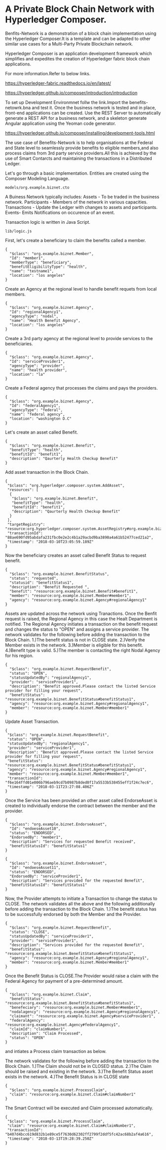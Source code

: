 
# A Private Block Chain Network with Hyperledger Composer.

Benfits-Network is a demonstration of a block chain implementation using the Hyperledger Composer.It is a template and can be adapted to other similar use cases for a Multi-Party Private Blockchain network.

Hyperledger Composer is an application development framework which simplifies and expedites the creation of Hyperledger fabric block chain applications.

For more information.Refer to below links.

https://hyperledger-fabric.readthedocs.io/en/latest/

https://hyperledger.github.io/composer/introduction/introduction

To set up Development Environmnet follw the link.Import the benefits-netowrk.bna and test it.
Once the business network is tested and in place, front-end applications can be created. Use the REST Server to automatically generate a REST API for a business network, and a skeleton generate Angular application using the Yeoman code generator.

https://hyperledger.github.io/composer/installing/development-tools.html


The use case of Benefits-Network is to help organisations at the Federal and State level to seamlessly provide benefits to eligible members,and also process claims from 3rd party service providers.All this is achieved by the use of  Smart Contarcts and maintaining the transactions in a Distributed Ledger.

Let's go through a basic implementation.
Entities are created using the Composer Modeling Language.
```
models/org.example.biznet.cto
```
A Buiness Network typically includes:
Assets - To be traded in the business network.
Participants - Members of the network in various capacities.
Transactions - Update the Ledger with changes to assets and participants.
Events- Emits Notifications on occurence of an event.

Transaction logic is written in Java Script.
```
lib/logic.js
```
First, let's create a beneficiary to claim the benefits called a member.

```
{
  "$class": "org.example.biznet.Member",
  "Id": "member1",
  "memberType": "beneficiary",
  "benefitEligibilityType": "health",
  "name": "testname1",
  "location": "los angeles"
}
```
Create an Agency at the regional level to handle benefit requets from local members.
```
{
  "$class": "org.example.biznet.Agency",
  "Id": "regionalAgency1",
  "agencyType": "nodal",
  "name": "Health Benefit Agency",
  "location": "los angeles"
}
```
Create a 3rd party agency at the regional level to provide services to the beneficiaries.
```
{
  "$class": "org.example.biznet.Agency",
  "Id": "serviceProvider1",
  "agencyType": "provider",
  "name": "health provider",
  "location": "la"
}
```
Create a Federal  agency that processes the claims and pays the providers.
```
{
  "$class": "org.example.biznet.Agency",
  "Id": "federalAgency1",
  "agencyType": "federal",
  "name": "federal agency",
  "location": "washington D.C"
}
```
Let's create an asset called Benefit.
```
{
  "$class": "org.example.biznet.Benefit",
  "benefitType": "health",
  "benefitId": "benefit1",
  "description": "Qaurterly Health Checkup Benefit"
}
```
Add asset transaction in the Block Chain.
```
{
 "$class": "org.hyperledger.composer.system.AddAsset",
 "resources": [
  {
   "$class": "org.example.biznet.Benefit",
   "benefitType": "health",
   "benefitId": "benefit1",
   "description": "Qaurterly Health Checkup Benefit"
  }
 ],
 "targetRegistry": "resource:org.hyperledger.composer.system.AssetRegistry#org.example.biznet.Benefit",
 "transactionId": "88ae690fd95abdafa231fbc0e2e2c4b1a29acbd9ba3890a4a61b52477ced21a2",
 "timestamp": "2018-03-10T23:05:59.189Z"
}
```
Now the beneficiary creates an asset called Benefit Status to request benefit.
```
{
  "$class": "org.example.biznet.BenefitStatus",
  "status": "requested",
  "statusid": "benefitStatus1",
  "description": "Benefit Requested ",
  "benefit": "resource:org.example.biznet.Benefit#benefit1",
  "member": "resource:org.example.biznet.Member#member1",
  "agency": "resource:org.example.biznet.Agency#regionalAgency1"
}
```
Assets are updated across the network using Tranactions.
Once the Benfit request is raised, the Regional Agency in this case the Healt Department is notified.
The Regional Agency initiates a transaction on the benefit request and changes the status to "OPEN" and assigns a service provider.
The network validates for the following before adding the transaction to the Block Chain.
1.)The benefit status is not in CLOSE state.
2.)Verify the Member exists in the network.
3.)Member is eligible for this benefit.
4.)Benefit type is valid.
5.)The member is contacting the right Nodal Agency for his region.
```
{
  "$class": "org.example.biznet.RequestBenefit",
  "status": "OPEN",
  "statusUpdatedBy": "regionalAgency1",
  "provider": "serviceProvider1",
  "description": "Benefit approved.Please contact the listed Service provider for filling your request",
  "benefitStatus": "resource:org.example.biznet.BenefitStatus#benefitStatus1",
  "agency": "resource:org.example.biznet.Agency#regionalAgency1",
  "member": "resource:org.example.biznet.Member#member1"
}
```
Update Asset Transaction.
```
{
 "$class": "org.example.biznet.RequestBenefit",
 "status": "OPEN",
 "statusUpdatedBy": "regionalAgency1",
 "provider": "serviceProvider1",
 "description": "Benefit approved.Please contact the listed Service provider for filling your request",
 "benefitStatus": "resource:org.example.biznet.BenefitStatus#benefitStatus1",
 "agency": "resource:org.example.biznet.Agency#regionalAgency1",
 "member": "resource:org.example.biznet.Member#member1",
 "transactionId": "f6e164ffd01e006b796aeb9cd7b0987b8ded0f17a5533b538455eff1f24c7ec6",
 "timestamp": "2018-03-11T23:27:08.406Z"
}
```
Once the Service has been provided an other asset called EndorseAsset is created to individually endorse the contract between the member and the provider.
```
{
  "$class": "org.example.biznet.EndorseAsset",
  "Id": "endoeseAsset10",
  "status": "ENDORSED",
  "EndorsedBy": "member1",
  "description": "Services for requested Benefit received",
  "benefitStatusId": "benefitStatus1"
}

{
  "$class": "org.example.biznet.EndorseAsset",
  "Id": "endoeseAsset11",
  "status": "ENDORSED",
  "EndorsedBy": "serviceProvider1",
  "description": "Services provided for the requested Benefit",
  "benefitStatusId": "benefitStatus1"
}

```

Now, the Provider attempts to initiate a Transaction to change the status to CLOSE.
The network validates all the above and the following additionally before adding the transaction to the Block Chain.
1.)The benefit status has to be successfully endorsed by both the Member and the Provider.
```
{
  "$class": "org.example.biznet.RequestBenefit",
  "status": "CLOSE",
  "statusUpdatedBy": "serviceProvider1",
  "provider": "serviceProvider1",
  "description": "Services provided for the requested Benefit",
  "benefitStatus": "resource:org.example.biznet.BenefitStatus#benefitStatus1",
  "agency": "resource:org.example.biznet.Agency#regionalAgency1",
  "member": "resource:org.example.biznet.Member#member1"
}
```
Once the Benefit Status is CLOSE.The Provider would raise a claim with the Federal Agency for payment of a pre-determined amount.

```
{
  "$class": "org.example.biznet.Claim",
  "benefitStatus": "resource:org.example.biznet.BenefitStatus#benefitStatus1",
  "benefeciary": "resource:org.example.biznet.Member#member1",
  "nodalagency": "resource:org.example.biznet.Agency#regionalAgency1",
  "claimant": "resource:org.example.biznet.Agency#serviceProvider1",
  "federalAgency": "resource:org.example.biznet.Agency#federalAgency1",
  "claimId": "claimNumber1",
  "description": "Claim Processed",
  "status": "OPEN"
}
```
and intiates a Process claim transaction as below.

The network validates for the following before adding the transaction to the Block Chain.
1.)The Claim should not be in CLOSED status.
2.)The Claim should be raised and existing in the network.
3.)The Benefit Status asset exists in the network.
4.)The Benefit Status is in CLOSE state
```
{
  "$class": "org.example.biznet.ProcessClaim",
  "claim": "resource:org.example.biznet.Claim#claimNumber1"
}
```
The Smart Contract will be executed and Claim processed automatically.
```
{
 "$class": "org.example.biznet.ProcessClaim",
 "claim": "resource:org.example.biznet.Claim#claimNumber1",
 "transactionId": "b407d4bcc619d832b1e89ce5f7630d62302ff2799f2ddf5fc42ac68b2af4a616",
 "timestamp": "2018-03-13T19:28:39.250Z"
}
```


